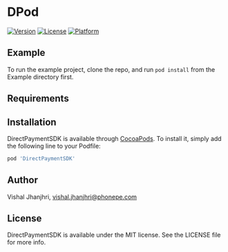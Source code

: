 # DPod

[![Version](https://img.shields.io/cocoapods/v/DirectPaymentSDK.svg?style=flat)](https://cocoapods.org/pods/DirectPaymentSDK)
[![License](https://img.shields.io/cocoapods/l/DirectPaymentSDK.svg?style=flat)](https://cocoapods.org/pods/DirectPaymentSDK)
[![Platform](https://img.shields.io/cocoapods/p/DirectPaymentSDK.svg?style=flat)](https://cocoapods.org/pods/DirectPaymentSDK)

## Example

To run the example project, clone the repo, and run `pod install` from the Example directory first.

## Requirements

## Installation

DirectPaymentSDK is available through [CocoaPods](https://cocoapods.org). To install
it, simply add the following line to your Podfile:

```ruby
pod 'DirectPaymentSDK'
```

## Author

Vishal Jhanjhri, vishal.jhanjhri@phonepe.com

## License

DirectPaymentSDK is available under the MIT license. See the LICENSE file for more info.
